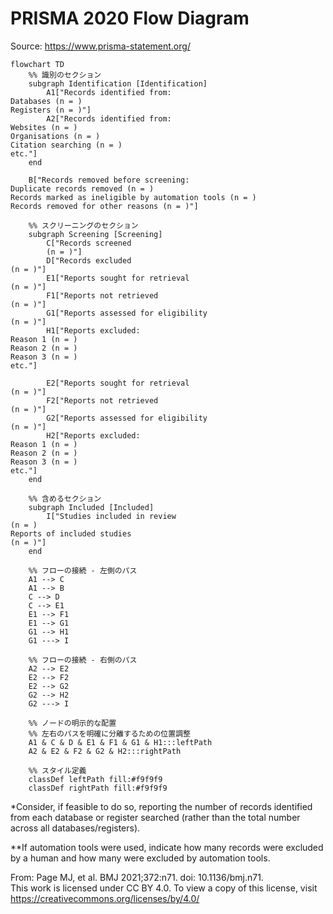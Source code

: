 # PRISMA 2020 Flow Diagram

Source: https://www.prisma-statement.org/

```mermaid
flowchart TD
    %% 識別のセクション
    subgraph Identification [Identification]
        A1["Records identified from:
Databases (n = )
Registers (n = )"]
        A2["Records identified from:
Websites (n = )
Organisations (n = )
Citation searching (n = )
etc."]
    end
    
    B["Records removed before screening:
Duplicate records removed (n = )
Records marked as ineligible by automation tools (n = )
Records removed for other reasons (n = )"]
    
    %% スクリーニングのセクション
    subgraph Screening [Screening]
        C["Records screened
        (n = )"]
        D["Records excluded
(n = )"]
        E1["Reports sought for retrieval
(n = )"]
        F1["Reports not retrieved
(n = )"]
        G1["Reports assessed for eligibility
(n = )"]
        H1["Reports excluded:
Reason 1 (n = )
Reason 2 (n = )
Reason 3 (n = )
etc."]
        
        E2["Reports sought for retrieval
(n = )"]
        F2["Reports not retrieved
(n = )"]
        G2["Reports assessed for eligibility
(n = )"]
        H2["Reports excluded:
Reason 1 (n = )
Reason 2 (n = )
Reason 3 (n = )
etc."]
    end
    
    %% 含めるセクション
    subgraph Included [Included]
        I["Studies included in review
(n = )
Reports of included studies
(n = )"]
    end
    
    %% フローの接続 - 左側のパス
    A1 --> C
    A1 --> B
    C --> D
    C --> E1
    E1 --> F1
    E1 --> G1
    G1 --> H1
    G1 ---> I
    
    %% フローの接続 - 右側のパス
    A2 --> E2
    E2 --> F2
    E2 --> G2
    G2 --> H2
    G2 ---> I
    
    %% ノードの明示的な配置
    %% 左右のパスを明確に分離するための位置調整
    A1 & C & D & E1 & F1 & G1 & H1:::leftPath
    A2 & E2 & F2 & G2 & H2:::rightPath
    
    %% スタイル定義
    classDef leftPath fill:#f9f9f9
    classDef rightPath fill:#f9f9f9
```

*Consider, if feasible to do so, reporting the number of records identified from each database or register searched (rather than the total number across all databases/registers).

**If automation tools were used, indicate how many records were excluded by a human and how many were excluded by automation tools.

From: Page MJ, et al. BMJ 2021;372:n71. doi: 10.1136/bmj.n71.  
This work is licensed under CC BY 4.0. To view a copy of this license, visit https://creativecommons.org/licenses/by/4.0/
